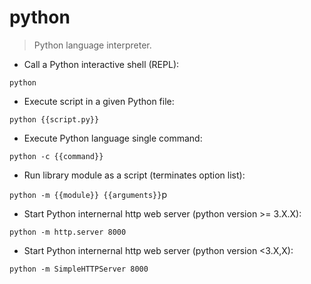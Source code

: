 # python

> Python language interpreter.

- Call a Python interactive shell (REPL):

`python`

- Execute script in a given Python file:

`python {{script.py}}`

- Execute Python language single command:

`python -c {{command}}`

- Run library module as a script (terminates option list):

`python -m {{module}} {{arguments}}`p

- Start Python internernal http web server (python version >= 3.X.X):

`python -m http.server 8000`

- Start Python internernal http web server (python version <3.X,X):

`python -m SimpleHTTPServer 8000`


